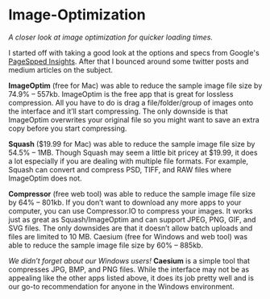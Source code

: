 # Image-Optimization

*A closer look at image optimization for quicker loading times.*

I started off with taking a good look at the options and specs from Google's [PageSpped Insights](https://developers.google.com/speed/pagespeed/insights/ "PageSpeed Insights"). After that I bounced around some twitter posts and medium articles on the subject.

__ImageOptim__ (free for Mac) was able to reduce the sample image file size by 74.9% – 557kb.
ImageOptim is the free app that is great for lossless compression. All you have to do is drag a file/folder/group of images onto the interface and it’ll start compressing. The only downside is that ImageOptim overwrites your original file so you might want to save an extra copy before you start compressing.

__Squash__ ($19.99 for Mac) was able to reduce the sample image file size by 54.5% – 1MB.
Though Squash may seem a little bit pricey at $19.99, it does a lot especially if you are dealing with multiple file formats. For example, Squash can convert and compress PSD, TIFF, and RAW files where ImageOptim does not.

__Compressor__ (free web tool) was able to reduce the sample image file size by 64% – 801kb.
If you don’t want to download any more apps to your computer, you can use Compressor.IO to compress your images. It works just as great as Squash/ImageOptim and can support JPEG, PNG, GIF, and SVG files. The only downsides are that it doesn’t allow batch uploads and files are limited to 10 MB.
Caesium (free for Windows and web tool) was able to reduce the sample image file size by 60% – 885kb.

*We didn’t forget about our Windows users!*
__Caesium__ is a simple tool that compresses JPG, BMP, and PNG files. While the interface may not be as appealing like the other apps listed above, it does its job pretty well and is our go-to recommendation for anyone in the Windows environment.
